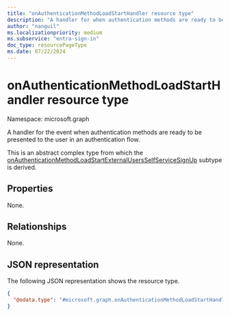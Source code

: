 ```yaml
---
title: "onAuthenticationMethodLoadStartHandler resource type"
description: "A handler for when authentication methods are ready to be presented to the user in an authentication flow"
author: "nanguil"
ms.localizationpriority: medium
ms.subservice: "entra-sign-in"
doc_type: resourcePageType
ms.date: 07/22/2024
---
```


# onAuthenticationMethodLoadStartHandler resource type

Namespace: microsoft.graph

A handler for the event when authentication methods are ready to be presented to the user in an authentication flow.

This is an abstract complex type from which the [onAuthenticationMethodLoadStartExternalUsersSelfServiceSignUp](../resources/onauthenticationmethodloadstartexternalusersselfservicesignup.md) subtype is derived.


## Properties

None.

## Relationships
None.

## JSON representation
The following JSON representation shows the resource type.
<!-- {
  "blockType": "resource",
  "@odata.type": "microsoft.graph.onAuthenticationMethodLoadStartHandler"
}
-->
``` json
{
  "@odata.type": "#microsoft.graph.onAuthenticationMethodLoadStartHandler"
}
```

